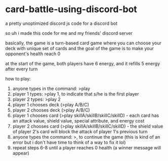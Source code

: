 # card-battle-using-discord-bot
a pretty unoptimized discord js code for a discord bot

so uh i made this code for me and my friends' discord server

basically, the game is a turn-based card game where you can choose your deck with unique set of cards
and the goal of the game is to make your opponent's health reach 0

at the start of the game, both players have 6 energy, and it refills 5 energy after every turn

how to play:
1. anyone types in the command: >play
2. player 1 types: >play 1, to indicate that s/he is the first player
3. player 2 types: >play 2
4. player 1 chooses deck (>play A/B/C)
5. player 2 chooses deck (>play A/B/C)
6. player 1 chooses card (>play skillA/skillB/skillC/skillD) - each card has an attack value, shield value, special attribute, and energy cost
7. player 2 chooses card (>play skillA/skillB/skillC/skillD) - the shield value of player 2's card will block the attack of player 1's previous turn
8. anyone types the command: >, to continue the game (this is kind of an error but i don't have time to think of a way to fix it lol)
9. repeat steps 6-8 until a player reaches 0 health (a winner message will appear)
